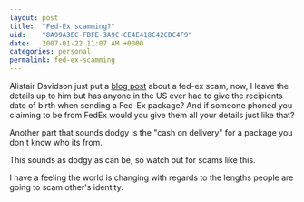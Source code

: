 ```yaml
---
layout: post
title:  "Fed-Ex scamming?"
uid:	"8A99A3EC-FBFE-3A9C-CE4E418C42CDC4F9"
date:   2007-01-22 11:07 AM +0000
categories: personal
permalink: fed-ex-scamming
---
```

Alistair Davidson just put a <a href="http://instantbadger.blogspot.com/2007/01/fed-ex-social-engineering-id-theft-scam.html">blog post</a> about a fed-ex scam, now,  I leave the details up to him but has anyone in the US ever had to give the recipients date of birth when sending a Fed-Ex package? And if someone phoned you claiming to be from FedEx would you give them all your details just like that?

Another part that sounds dodgy is the "cash on delivery" for a package you don't know who its from.

This sounds as dodgy as can be, so watch out for scams like this.

I have a feeling the world is changing with regards to the lengths people are going to scam other's identity.